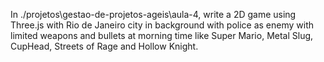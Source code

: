 In ./projetos\gestao-de-projetos-ageis\aula-4,
write a 2D game using Three.js
with Rio de Janeiro city in background
with police as enemy
with limited weapons and bullets
at morning time
like Super Mario, Metal Slug, CupHead, Streets of Rage and Hollow Knight.
